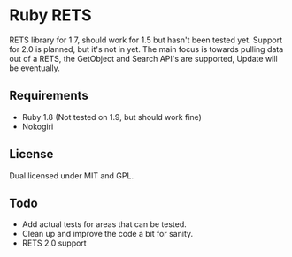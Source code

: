 Ruby RETS
===
RETS library for 1.7, should work for 1.5 but hasn't been tested yet. Support for 2.0 is planned, but it's not in yet. The main focus is towards pulling data out of a RETS, the GetObject and Search API's are supported, Update will be eventually.

Requirements
-
* Ruby 1.8 (Not tested on 1.9, but should work fine)
* Nokogiri

License
-
Dual licensed under MIT and GPL.

Todo
-
* Add actual tests for areas that can be tested.
* Clean up and improve the code a bit for sanity.
* RETS 2.0 support
